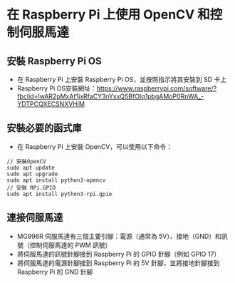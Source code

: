 # 在 Raspberry Pi 上使用 OpenCV 和控制伺服馬達
## 安裝 Raspberry Pi OS
- 在 Raspberry Pi 上安裝 Raspberry Pi OS，並按照指示將其安裝到 SD 卡上
- Raspberry Pi OS安裝網址：https://www.raspberrypi.com/software/?fbclid=IwAR2pMxAf1jxRfaCY3nYxxQ5BfOIq1pbgAMoP0RnWA_-YDTPCQXECSNXVHiM
## 安裝必要的函式庫
- 在 Raspberry Pi 上安裝 OpenCV，可以使用以下命令：
```
// 安裝OpenCV
sudo apt update
sudo apt upgrade
sudo apt install python3-opencv
// 安裝 RPi.GPIO
sudo apt install python3-rpi.gpio
```
## 連接伺服馬達
- MG996R 伺服馬達有三個主要引腳：電源（通常為 5V）、接地（GND）和訊號（控制伺服馬達的 PWM 訊號）
- 將伺服馬達的訊號針腳接到 Raspberry Pi 的 GPIO 針腳（例如 GPIO 17）
- 將伺服馬達的電源針腳接到 Raspberry Pi 的 5V 針腳，並將接地針腳接到 Raspberry Pi 的 GND 針腳
